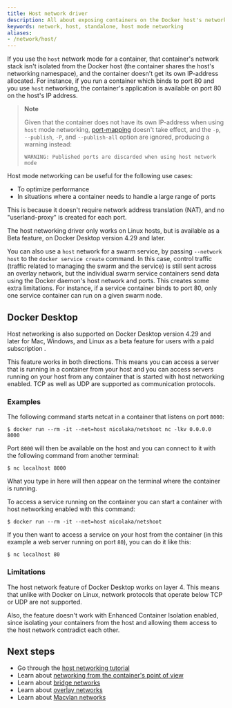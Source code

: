 ```yaml
---
title: Host network driver
description: All about exposing containers on the Docker host's network
keywords: network, host, standalone, host mode networking
aliases:
- /network/host/
---
```


If you use the `host` network mode for a container, that container's network
stack isn't isolated from the Docker host (the container shares the host's
networking namespace), and the container doesn't get its own IP-address allocated.
For instance, if you run a container which binds to port 80 and you use `host`
networking, the container's application is available on port 80 on the host's IP
address.

> **Note**
>
> Given that the container does not have its own IP-address when using
> `host` mode networking, [port-mapping](overlay.md#publish-ports) doesn't
> take effect, and the `-p`, `--publish`, `-P`, and `--publish-all` option are
> ignored, producing a warning instead:
>
> ```console
> WARNING: Published ports are discarded when using host network mode
> ```

Host mode networking can be useful for the following use cases:

- To optimize performance
- In situations where a container needs to handle a large range of ports

This is because it doesn't require network address translation (NAT), and no "userland-proxy" is created for each port.

The host networking driver only works on Linux hosts, but is available as a Beta feature, on Docker Desktop version 4.29 and later.

You can also use a `host` network for a swarm service, by passing `--network host`
to the `docker service create` command. In this case, control traffic (traffic
related to managing the swarm and the service) is still sent across an overlay
network, but the individual swarm service containers send data using the Docker
daemon's host network and ports. This creates some extra limitations. For instance,
if a service container binds to port 80, only one service container can run on a
given swarm node.

## Docker Desktop

Host networking is also supported on Docker Desktop version 4.29 and later for Mac,
Windows, and Linux as a beta feature for users with a paid subscription
.

This feature works in both directions. This means you can
access a server that is running in a container from your host and you can access
servers running on your host from any container that is started with host
networking enabled. TCP as well as UDP are supported as communication protocols.

### Examples

The following command starts netcat in a container that listens on port `8000`:

```console
$ docker run --rm -it --net=host nicolaka/netshoot nc -lkv 0.0.0.0 8000
```

Port `8000` will then be available on the host and you can connect to it with the following
command from another terminal:

```console
$ nc localhost 8000
```

What you type in here will then appear on the terminal where the container is
running.

To access a service running on the container you can start a container with
host networking enabled with this command:

```console
$ docker run --rm -it --net=host nicolaka/netshoot
```

If you then want to access a service on your host from the container (in this
example a web server running on port `80`), you can do it like this:

```console
$ nc localhost 80
```

### Limitations

The host network feature of Docker Desktop works on layer 4. This means that
unlike with Docker on Linux, network protocols that operate below TCP or UDP are
not supported.

Also, the feature doesn't work with Enhanced Container Isolation enabled, since
isolating your containers from the host and allowing them access to the host
network contradict each other.

## Next steps

- Go through the [host networking tutorial](../network-tutorial-host.md)
- Learn about [networking from the container's point of view](../index.md)
- Learn about [bridge networks](bridge.md)
- Learn about [overlay networks](overlay.md)
- Learn about [Macvlan networks](macvlan.md)
